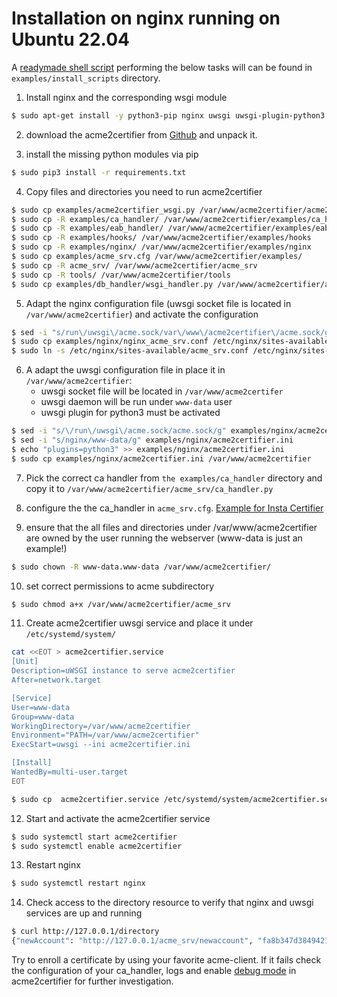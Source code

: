 <!-- markdownlint-disable  MD013 MD014 MD029 -->
<!-- wiki-title Installation on nginx running on Ubuntu 22.04 -->
# Installation on nginx running on Ubuntu 22.04

A [readymade shell script](../examples/install_scripts/a2c-ubuntu22-nginx.sh) performing the below tasks will can be found in `examples/install_scripts` directory.

1. Install nginx and the corresponding wsgi module

```bash
$ sudo apt-get install -y python3-pip nginx uwsgi uwsgi-plugin-python3 curl
```

2. download the acme2certifier from [Github](https://github.com/grindsa/acme2certifier/archive/refs/heads/master.tar.gz) and unpack it.

3. install the missing python modules via pip

```bash
$ sudo pip3 install -r requirements.txt
```

4. Copy files and directories you need to run acme2certifier

```bash
$ sudo cp examples/acme2certifier_wsgi.py /var/www/acme2certifier/acme2certifier_wsgi.py
$ sudo cp -R examples/ca_handler/ /var/www/acme2certifier/examples/ca_handler
$ sudo cp -R examples/eab_handler/ /var/www/acme2certifier/examples/eab_handler
$ sudo cp -R examples/hooks/ /var/www/acme2certifier/examples/hooks
$ sudo cp -R examples/nginx/ /var/www/acme2certifier/examples/nginx
$ sudo cp examples/acme_srv.cfg /var/www/acme2certifier/examples/
$ sudo cp -R acme_srv/ /var/www/acme2certifier/acme_srv
$ sudo cp -R tools/ /var/www/acme2certifier/tools
$ sudo cp examples/db_handler/wsgi_handler.py /var/www/acme2certifier/acme_srv/db_handler.py
```

5. Adapt the nginx configuration file (uwsgi socket file is located in `/var/www/acme2certifier`) and activate the configuration

```bash
$ sed -i "s/run\/uwsgi\/acme.sock/var\/www\/acme2certifier\/acme.sock/g" examples/nginx/nginx_acme_srv.conf
$ sudo cp examples/nginx/nginx_acme_srv.conf /etc/nginx/sites-available/acme_srv.conf
$ sudo ln -s /etc/nginx/sites-available/acme_srv.conf /etc/nginx/sites-enabled/acme_srv.conf
```

6. A adapt the uwsgi configuration file in place it in `/var/www/acme2certifier`:
    - uwsgi socket file will be located in `/var/www/acme2certifer`
    - uwsgi daemon will be run under `www-data` user
    - uwsgi plugin for python3 must be activated

```bash
$ sed -i "s/\/run\/uwsgi\/acme.sock/acme.sock/g" examples/nginx/acme2certifier.ini
$ sed -i "s/nginx/www-data/g" examples/nginx/acme2certifier.ini
$ echo "plugins=python3" >> examples/nginx/acme2certifier.ini
$ sudo cp examples/nginx/acme2certifier.ini /var/www/acme2certifier
```

7. Pick the correct ca handler from `the examples/ca_handler` directory and copy it to `/var/www/acme2certifier/acme_srv/ca_handler.py`
8. configure the the ca_handler in `acme_srv.cfg`. [Example for Insta Certifier](certifier.md)

9. ensure that the all files and directories under /var/www/acme2certifier are owned by the user running the webserver (www-data is just an example!)

```bash
$ sudo chown -R www-data.www-data /var/www/acme2certifier/
```

10. set correct permissions to acme subdirectory

```bash
$ sudo chmod a+x /var/www/acme2certifier/acme_srv
```

11. Create acme2certifier uwsgi service and place it under `/etc/systemd/system/`

```bash
cat <<EOT > acme2certifier.service
[Unit]
Description=uWSGI instance to serve acme2certifier
After=network.target

[Service]
User=www-data
Group=www-data
WorkingDirectory=/var/www/acme2certifier
Environment="PATH=/var/www/acme2certifier"
ExecStart=uwsgi --ini acme2certifier.ini

[Install]
WantedBy=multi-user.target
EOT

$ sudo cp  acme2certifier.service /etc/systemd/system/acme2certifier.service
```

12. Start and activate the acme2certifier service

```bash
$ sudo systemctl start acme2certifier
$ sudo systemctl enable acme2certifier
```

13. Restart nginx

```bash
$ sudo systemctl restart nginx
```

14. Check access to the directory resource to verify that nginx and uwsgi services are up and running

```bash
$ curl http://127.0.0.1/directory
{"newAccount": "http://127.0.0.1/acme_srv/newaccount", "fa8b347d3849421ebc4b234205418805": "https://community.letsencrypt.org/t/adding-random-entries-to-the-directory/33417", "keyChange": "http://127.0.0.1/acme_srv/key-change", "newNonce": "http://127.0.0.1/acme_srv/newnonce", "meta": {"home": "https://github.com/grindsa/acme2certifier", "author": "grindsa <grindelsack@gmail.com>"}, "newOrder": "http://127.0.0.1/acme_srv/neworders", "revokeCert": "http://127.0.0.1/acme_srv/revokecert"}
```

Try to enroll a certificate by using your favorite acme-client. If it fails check the configuration of your ca_handler, logs and enable [debug mode](acme_srv.md) in acme2certifier for further investigation.

